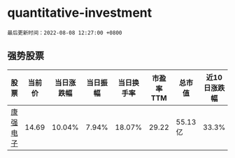 # quantitative-investment

`最后更新时间：2022-08-08 12:27:00 +0800`

## 强势股票

|股票|当前价|当日涨跌幅|当日振幅|当日换手率|市盈率TTM|总市值|近10日涨跌幅|
|----|----|----|----|----|----|----|----|
|[康强电子](https://xueqiu.com/S/SZ002119)|14.69|10.04%|7.94%|18.07%|29.22|55.13亿|33.3%|
